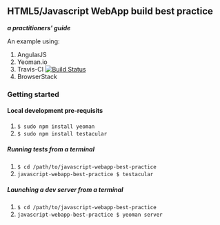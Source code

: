 ## HTML5/Javascript WebApp build best practice 
__*a practitioners' guide*__

An example using:

1. AngularJS
1. Yeoman.io
1. Travis-CI [![Build Status](https://travis-ci.org/cityindex/javascript-webapp-best-practice.png)](https://travis-ci.org/cityindex/javascript-webapp-best-practice)
1. BrowserStack

### Getting started

#### Local development pre-requisits

1. `$ sudo npm install yeoman`
1. `$ sudo npm install testacular`

##### Running tests from a terminal

1. `$ cd /path/to/javascript-webapp-best-practice`
1. `javascript-webapp-best-practice $ testacular`

##### Launching a dev server from a terminal

1. `$ cd /path/to/javascript-webapp-best-practice`
1. `javascript-webapp-best-practice $ yeoman server`
